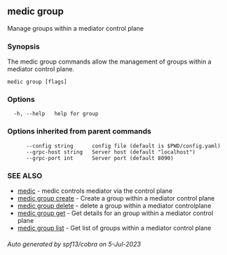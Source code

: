 ## medic group

Manage groups within a mediator control plane

### Synopsis

The medic group commands allow the management of groups within a 
mediator control plane.

```
medic group [flags]
```

### Options

```
  -h, --help   help for group
```

### Options inherited from parent commands

```
      --config string      config file (default is $PWD/config.yaml)
      --grpc-host string   Server host (default "localhost")
      --grpc-port int      Server port (default 8090)
```

### SEE ALSO

* [medic](medic.md)	 - medic controls mediator via the control plane
* [medic group create](medic_group_create.md)	 - Create a group within a mediator control plane
* [medic group delete](medic_group_delete.md)	 - delete a group within a mediator controlplane
* [medic group get](medic_group_get.md)	 - Get details for an group within a mediator control plane
* [medic group list](medic_group_list.md)	 - Get list of groups within a mediator control plane

###### Auto generated by spf13/cobra on 5-Jul-2023
